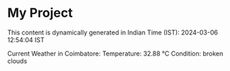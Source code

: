 # My Project

This content is dynamically generated in Indian Time (IST): 2024-03-06 12:54:04 IST


Current Weather in Coimbatore:
Temperature: 32.88 °C
Condition: broken clouds
